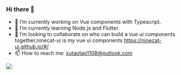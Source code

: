 ### Hi there 👋

- 🔭 I’m currently working on Vue components with Typescript.
- 🌱 I’m currently learning Node.js and Flutter.
- 👯 I’m looking to collaborate on who can build a vue ui components together,ninecat-ui is my vue ui components  https://ninecat-ui.github.io/#/
- 📫 How to reach me: xutaotao1108@outlook.com


<img src="https://github-readme-stats.vercel.app/api?username=Xutaotaotao&show_icons=true">
